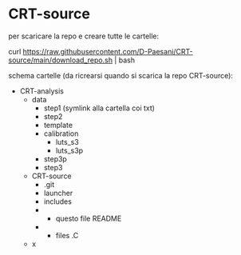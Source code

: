 # CRT-source

per scaricare la repo e creare tutte le cartelle:


curl https://raw.githubusercontent.com/D-Paesani/CRT-source/main/download_repo.sh  | bash


schema cartelle (da ricrearsi quando si scarica la repo CRT-source):
- CRT-analysis
  - data
    - step1 (symlink alla cartella coi txt)
    - step2
    - template
    - calibration
      - luts_s3
      - luts_s3p
    - step3p
    - step3
  - CRT-source
    - .git
    - launcher
    - includes
    - - questo file README
    - - files .C
  - x
